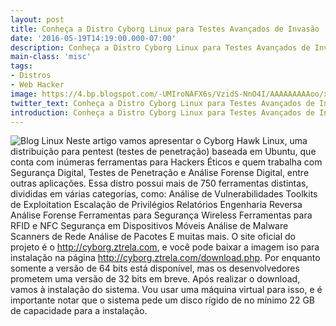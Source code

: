 ```yaml
---
layout: post
title: Conheça a Distro Cyborg Linux para Testes Avançados de Invasão
date: '2016-05-19T14:19:00.000-07:00'
description: Conheça a Distro Cyborg Linux para Testes Avançados de Invasão
main-class: 'misc'
tags:
- Distros
- Web Hacker
image: https://4.bp.blogspot.com/-UMIroNAFX6s/VzidS-NnO4I/AAAAAAAAAoo/xFOES5k6_YQgnkiYg33hl6H4o99-_ddoQCLcB/s72-c/Conhe%25C3%25A7a%2Ba%2BDistro%2BCyborg%2BLinux%2Bpara%2BTestes%2BAvan%25C3%25A7ados%2Bde%2BInvas%25C3%25A3o.jpg
twitter_text: Conheça a Distro Cyborg Linux para Testes Avançados de Invasão
introduction: Conheça a Distro Cyborg Linux para Testes Avançados de Invasão
---
```

![Blog Linux](https://4.bp.blogspot.com/-UMIroNAFX6s/VzidS-NnO4I/AAAAAAAAAoo/xFOES5k6_YQgnkiYg33hl6H4o99-_ddoQCLcB/s640/Conhe%25C3%25A7a%2Ba%2BDistro%2BCyborg%2BLinux%2Bpara%2BTestes%2BAvan%25C3%25A7ados%2Bde%2BInvas%25C3%25A3o.jpg "Blog Linux")
Neste artigo vamos apresentar o Cyborg Hawk Linux, uma distribuição para pentest (testes de penetração) baseada em Ubuntu, que conta com inúmeras ferramentas para Hackers Éticos e quem trabalha com Segurança Digital, Testes de Penetração e Análise Forense Digital, entre outras aplicações.
Essa distro possui mais de 750 ferramentas distintas, divididas em várias categorias, como:
 Análise de Vulnerabilidades Toolkits de Exploitation Escalação de Privilégios Relatórios Engenharia Reversa Análise Forense Ferramentas para Segurança Wireless Ferramentas para RFID e NFC Segurança em Dispositivos Móveis Análise de Malware Scanners de Rede Análise de Pacotes
E muitas mais.
O site oficial do projeto é o http://cyborg.ztrela.com, e você pode baixar a imagem iso para instalação na página http://cyborg.ztrela.com/download.php. Por enquanto somente a versão de 64 bits está disponível, mas os desenvolvedores prometem uma versão de 32 bits em breve.
Após realizar o download, vamos à instalação do sistema. Vou usar uma máquina virtual para isso, e é importante notar que o sistema pede um disco rígido de no mínimo 22 GB de capacidade para a instalação.
